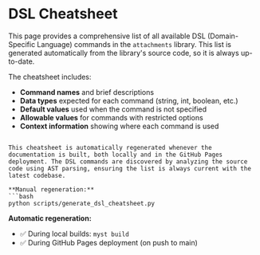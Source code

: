 # DSL Cheatsheet

This page provides a comprehensive list of all available DSL (Domain-Specific Language) commands in the `attachments` library. This list is generated automatically from the library's source code, so it is always up-to-date.

The cheatsheet includes:
- **Command names** and brief descriptions
- **Data types** expected for each command (string, int, boolean, etc.)
- **Default values** used when the command is not specified
- **Allowable values** for commands with restricted options
- **Context information** showing where each command is used

```{include} _generated_dsl_cheatsheet.md
```

```{note}
This cheatsheet is automatically regenerated whenever the documentation is built, both locally and in the GitHub Pages deployment. The DSL commands are discovered by analyzing the source code using AST parsing, ensuring the list is always current with the latest codebase.

**Manual regeneration:**
```bash
python scripts/generate_dsl_cheatsheet.py
```

**Automatic regeneration:**
- ✅ During local builds: `myst build`
- ✅ During GitHub Pages deployment (on push to main)